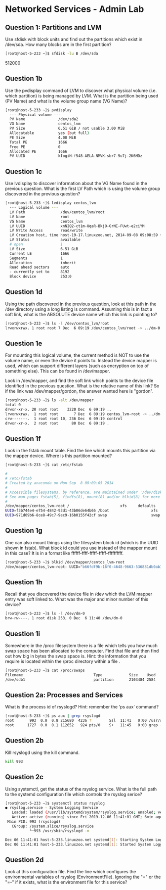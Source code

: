 # Networked Services - Admin Lab

## Question 1: Partitions and LVM

Use sfdisk with block units and find out the partitions which exist in /dev/sda. How many blocks are in the first partition?

```bash
[root@host-5-233 ~]$ sfdisk -lu B /dev/sda
```

512000

## Question 1b

Use the pvdisplay command of LVM to discover what physical volume (i.e. which partition) is being managed by LVM. What is the partition being used (PV Name) and what is the volume group name (VG Name)?

```bash
[root@host-5-233 ~]$ pvdisplay
  --- Physical volume ---
  PV Name               /dev/sda2
  VG Name               centos_lvm
  PV Size               6.51 GiB / not usable 3.00 MiB
  Allocatable           yes (but full)
  PE Size               4.00 MiB
  Total PE              1666
  Free PE               0
  Allocated PE          1666
  PV UUID               kIogiH-f548-AELA-NMVK-sbr7-9u7j-2K6MDz
```

## Question 1c

Use lvdisplay to discover information about the VG Name found in the previous question. What is the first LV Path which is using the volume group discovered in the previous question?

```bash
[root@host-5-233 ~]$ lvdisplay centos_lvm
  --- Logical volume ---
  LV Path                /dev/centos_lvm/root
  LV Name                root
  VG Name                centos_lvm
  LV UUID                xnNIQ2-ct1m-UqaR-BkjO-GrNI-FUwt-e2ciYM
  LV Write Access        read/write
  LV Creation host, time host-19-17.linuxzoo.net, 2014-09-08 09:08:59 +0100
  LV Status              available
  # open                 1
  LV Size                6.51 GiB
  Current LE             1666
  Segments               1
  Allocation             inherit
  Read ahead sectors     auto
  - currently set to     8192
  Block device           253:0
```

## Question 1d

Using the path discovered in the previous question, look at this path in the /dev directory using a long listing ls command. Assuming this is in fact a soft link, what is the ABSOLUTE device name which this link is pointing to?

```bash
[root@host-5-233 ~]$ ls -l /dev/centos_lvm/root
lrwxrwxrwx. 1 root root 7 Dec  6 09:19 /dev/centos_lvm/root -> ../dm-0
```

## Question 1e

For mounting this logical volume, the current method is NOT to use the volume name, or even the device it points to. Instead the device mapper is used, which can support different layers (such as encryption on top of something else). This can be found in /dev/mapper.

Look in /dev/mapper, and find the soft link which points to the device file identified in the previous question. What is the relative name of this link? So if the link was /dev/mapper/gordon, the answer wanted here is "gordon".

```bash
[root@host-5-233 ~]$ ls -alt /dev/mapper
total 0
drwxr-xr-x. 20 root root    3220 Dec  6 09:19 ..
lrwxrwxrwx.  1 root root       7 Dec  6 09:19 centos_lvm-root -> ../dm-0
crw-------.  1 root root 10, 236 Dec  6 09:19 control
drwxr-xr-x.  2 root root      80 Dec  6 09:19 .
```

## Question 1f

Look in the fstab mount table. Find the line which mounts this partition via the mapper device. Where is this partition mounted?

```bash
[root@host-5-233 ~]$ cat /etc/fstab

#
# /etc/fstab
# Created by anaconda on Mon Sep  8 08:09:05 2014
#
# Accessible filesystems, by reference, are maintained under '/dev/disk'
# See man pages fstab(5), findfs(8), mount(8) and/or blkid(8) for more info
#
/dev/mapper/centos_lvm-root /                       xfs     defaults        1 1
UUID=f3b744e4-e754-4842-93d1-43b06de64b66 /boot                   xfs     defaults        1 2
UUID=971d09b6-8ce8-49c7-9ec9-16b0155f42cf swap                    swap    defaults        0 0
```

## Question 1g

One can also mount things using the filesystem block id (which is the UUID shown in fstab). What block id could you use instead of the mapper mount in this case? It is in a format like ffffff-ffff-fffff-fffff-ffffffffff.

```bash
[root@host-5-233 ~]$ blkid /dev/mapper/centos_lvm-root
/dev/mapper/centos_lvm-root: UUID="b66fdf9b-16f0-4648-9663-536881db0ab1" TYPE="xfs"
```

## Question 1h

Recall that you discovered the device file in /dev which the LVM mapper entry was soft linked to. What was the major and minor number of this device?

```bash
[root@host-5-233 ~]$ ls -l /dev/dm-0
brw-rw----. 1 root disk 253, 0 Dec  6 11:40 /dev/dm-0
```

## Question 1i

Somewhere in the /proc filesystem there is a file which tells you how much swap space has been allocated to the computer. Find that file and then find out how big in bytes the swap space is. Hint: the information that you require is located within the /proc directory within a file .

```bash
[root@host-5-233 ~]$ cat /proc/swaps
Filename                                Type            Size    Used    Priority
/dev/sdb1                               partition       2103484 2584    -1
```

## Question 2a: Processes and Services

What is the process id of rsyslogd? Hint: remember the 'ps aux' command?

```bash
[root@host-5-233 ~]$ ps aux | grep rsyslogd
root       993  0.0  0.8 215680  4236 ?        Ssl  11:41   0:00 /usr/sbin/rsyslogd -n
root      1727  0.0  0.1 112652   924 pts/0    S+   11:45   0:00 grep --color=auto rsyslogd
```

## Question 2b

Kill rsyslogd using the kill command.

```bash
kill 993
```

## Question 2c

Using systemctl, get the status of the rsyslog service. What is the full path to the systemd configuration file which controls the rsyslog serice?

```bash
[root@host-5-233 ~]$ systemctl status rsyslog
● rsyslog.service - System Logging Service
   Loaded: loaded (/usr/lib/systemd/system/rsyslog.service; enabled; vendor preset: enabled)
   Active: active (running) since Fri 2019-12-06 11:41:01 GMT; 6min ago
 Main PID: 993 (rsyslogd)
   CGroup: /system.slice/rsyslog.service
           └─993 /usr/sbin/rsyslogd -n

Dec 06 11:41:01 host-5-233.linuxzoo.net systemd[1]: Starting System Logging Service...
Dec 06 11:41:01 host-5-233.linuxzoo.net systemd[1]: Started System Logging Service.
```

## Question 2d

Look at this configuration file. Find the line which configures the environmental variables of rsyslog (EnvironmentFile). Ignoring the "=" or the "=-" if it exists, what is the environment file for this service?

